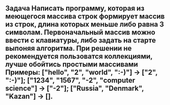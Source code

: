**Задача**
Написать программу, которая из меющегося массива строк формирует массив из строк, длина которых меньше либо равна 3 символам. Первоначальный массив можно ввести с клавиатуры, либо задать на старте выпоняя алгоритма. При решении не рекомендуется пользоватся коллекциями, лучше обойтись простыми массивами 
**Примеры:**
["hello", "2", "world", ":-)"] -> ["2", ":-)"]; 
["1234", "1567", "-2", "computer science"] -> ["-2"]; 
["Russia", "Denmark", "Kazan"] -> [].
--- 
